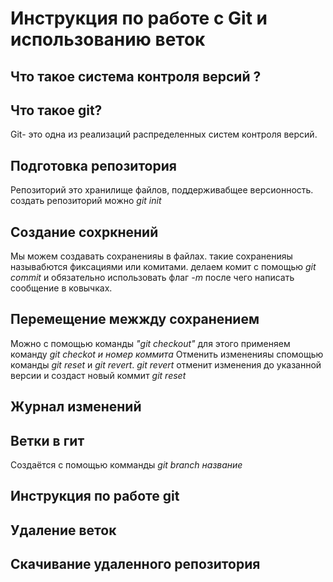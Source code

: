 # Инструкция по работе с Git и использованию веток

## Что такое система контроля версий ?

## Что такое git?

Git- это одна из реализаций распределенных систем контроля версий. 


## Подготовка репозитория
Репозиторий это хранилище файлов, поддерживабщее версионность. создать репозиторий можно *git init*

## Создание сохркнений
Мы можем создавать сохраненияы в файлах. такие сохраненияы называбются фиксациями или комитами. делаем комит с помощью *git commit* и обязательно использовать флаг *-m* после чего написать сообщение в ковычках.

## Перемещение межжду сохранением
Можно с помощью команды *"git checkout"* для этого применяем команду *git checkot и номер коммита*
Отменить измененияы спомощью команды *git reset* и *git revert*. *git revert* отменит изменения до указанной версии и создаст новый коммит
*git reset* 

## Журнал изменений

## Ветки в гит
Создаётся с помощью комманды *git branch  название*

## Инструкция по работе git

## Удаление веток

## Скачивание удаленного репозитория
